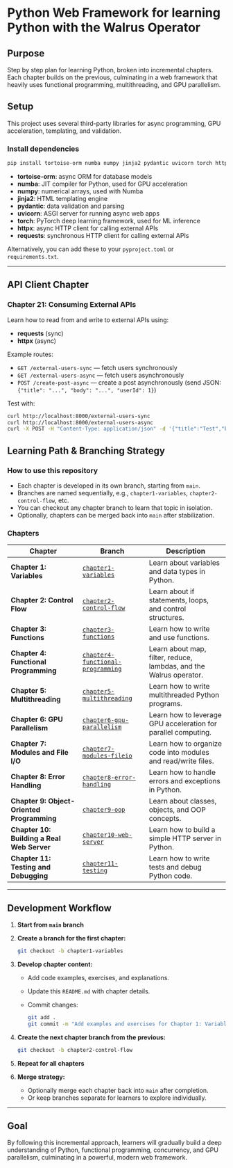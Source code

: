 # Python Web Framework for learning Python with the Walrus Operator

## Purpose
Step by step plan for learning Python, broken into incremental chapters. Each chapter builds on the previous, culminating in a web framework that heavily uses functional programming, multithreading, and GPU parallelism.

## Setup

This project uses several third-party libraries for async programming, GPU acceleration, templating, and validation.

### Install dependencies

```bash
pip install tortoise-orm numba numpy jinja2 pydantic uvicorn torch httpx requests
```

- **tortoise-orm**: async ORM for database models
- **numba**: JIT compiler for Python, used for GPU acceleration
- **numpy**: numerical arrays, used with Numba
- **jinja2**: HTML templating engine
- **pydantic**: data validation and parsing
- **uvicorn**: ASGI server for running async web apps
- **torch**: PyTorch deep learning framework, used for ML inference
- **httpx**: async HTTP client for calling external APIs
- **requests**: synchronous HTTP client for calling external APIs

Alternatively, you can add these to your `pyproject.toml` or `requirements.txt`.

---

## API Client Chapter

### Chapter 21: Consuming External APIs

Learn how to read from and write to external APIs using:

- **requests** (sync)
- **httpx** (async)

Example routes:

- `GET /external-users-sync` — fetch users synchronously
- `GET /external-users-async` — fetch users asynchronously
- `POST /create-post-async` — create a post asynchronously (send JSON: `{"title": "...", "body": "...", "userId": 1}`)

Test with:

```bash
curl http://localhost:8000/external-users-sync
curl http://localhost:8000/external-users-async
curl -X POST -H "Content-Type: application/json" -d '{"title":"Test","body":"Hello","userId":1}' http://localhost:8000/create-post-async
```

## Learning Path & Branching Strategy

### How to use this repository

- Each chapter is developed in its own branch, starting from `main`.
- Branches are named sequentially, e.g., `chapter1-variables`, `chapter2-control-flow`, etc.
- You can checkout any chapter branch to learn that topic in isolation.
- Optionally, chapters can be merged back into `main` after stabilization.

### Chapters

| Chapter | Branch | Description |
|---------|--------|-------------|
| **Chapter 1: Variables** | [`chapter1-variables`](https://github.com/yourrepo/tree/chapter1-variables) | Learn about variables and data types in Python. |
| **Chapter 2: Control Flow** | [`chapter2-control-flow`](https://github.com/yourrepo/tree/chapter2-control-flow) | Learn about if statements, loops, and control structures. |
| **Chapter 3: Functions** | [`chapter3-functions`](https://github.com/yourrepo/tree/chapter3-functions) | Learn how to write and use functions. |
| **Chapter 4: Functional Programming** | [`chapter4-functional-programming`](https://github.com/yourrepo/tree/chapter4-functional-programming) | Learn about map, filter, reduce, lambdas, and the Walrus operator. |
| **Chapter 5: Multithreading** | [`chapter5-multithreading`](https://github.com/yourrepo/tree/chapter5-multithreading) | Learn how to write multithreaded Python programs. |
| **Chapter 6: GPU Parallelism** | [`chapter6-gpu-parallelism`](https://github.com/yourrepo/tree/chapter6-gpu-parallelism) | Learn how to leverage GPU acceleration for parallel computing. |
| **Chapter 7: Modules and File I/O** | [`chapter7-modules-fileio`](https://github.com/yourrepo/tree/chapter7-modules-fileio) | Learn how to organize code into modules and read/write files. |
| **Chapter 8: Error Handling** | [`chapter8-error-handling`](https://github.com/yourrepo/tree/chapter8-error-handling) | Learn how to handle errors and exceptions in Python. |
| **Chapter 9: Object-Oriented Programming** | [`chapter9-oop`](https://github.com/yourrepo/tree/chapter9-oop) | Learn about classes, objects, and OOP concepts. |
| **Chapter 10: Building a Real Web Server** | [`chapter10-web-server`](https://github.com/yourrepo/tree/chapter10-web-server) | Learn how to build a simple HTTP server in Python. |
| **Chapter 11: Testing and Debugging** | [`chapter11-testing`](https://github.com/yourrepo/tree/chapter11-testing) | Learn how to write tests and debug Python code. |

---

## Development Workflow

1. **Start from `main` branch**

2. **Create a branch for the first chapter:**

   ```bash
   git checkout -b chapter1-variables
   ```

3. **Develop chapter content:**

   - Add code examples, exercises, and explanations.
   - Update this `README.md` with chapter details.
   - Commit changes:

     ```bash
     git add .
     git commit -m "Add examples and exercises for Chapter 1: Variables"
     ```

4. **Create the next chapter branch from the previous:**

   ```bash
   git checkout -b chapter2-control-flow
   ```

5. **Repeat for all chapters**

6. **Merge strategy:**

   - Optionally merge each chapter back into `main` after completion.
   - Or keep branches separate for learners to explore individually.

---

## Goal

By following this incremental approach, learners will gradually build a deep understanding of Python, functional programming, concurrency, and GPU parallelism, culminating in a powerful, modern web framework.

